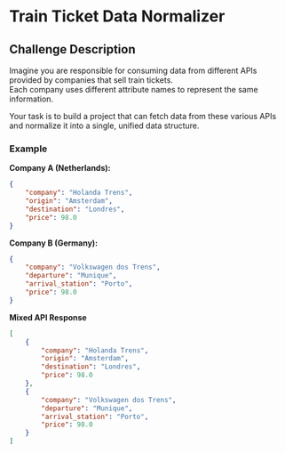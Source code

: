 # Train Ticket Data Normalizer

## Challenge Description

Imagine you are responsible for consuming data from different APIs provided by companies that sell train tickets.  
Each company uses different attribute names to represent the same information.

Your task is to build a project that can fetch data from these various APIs and normalize it into a single, unified data structure.

### Example

**Company A (Netherlands):**

```json
{
    "company": "Holanda Trens",
    "origin": "Amsterdam",
    "destination": "Londres",
    "price": 98.0
}
```
**Company B (Germany):**

```json
{
    "company": "Volkswagen dos Trens",
    "departure": "Munique",
    "arrival_station": "Porto",
    "price": 98.0
}
```
**Mixed API Response**

```json
[
    {
        "company": "Holanda Trens",
        "origin": "Amsterdam",
        "destination": "Londres",
        "price": 98.0
    },
    {
        "company": "Volkswagen dos Trens",
        "departure": "Munique",
        "arrival_station": "Porto",
        "price": 98.0
    }
]
```
